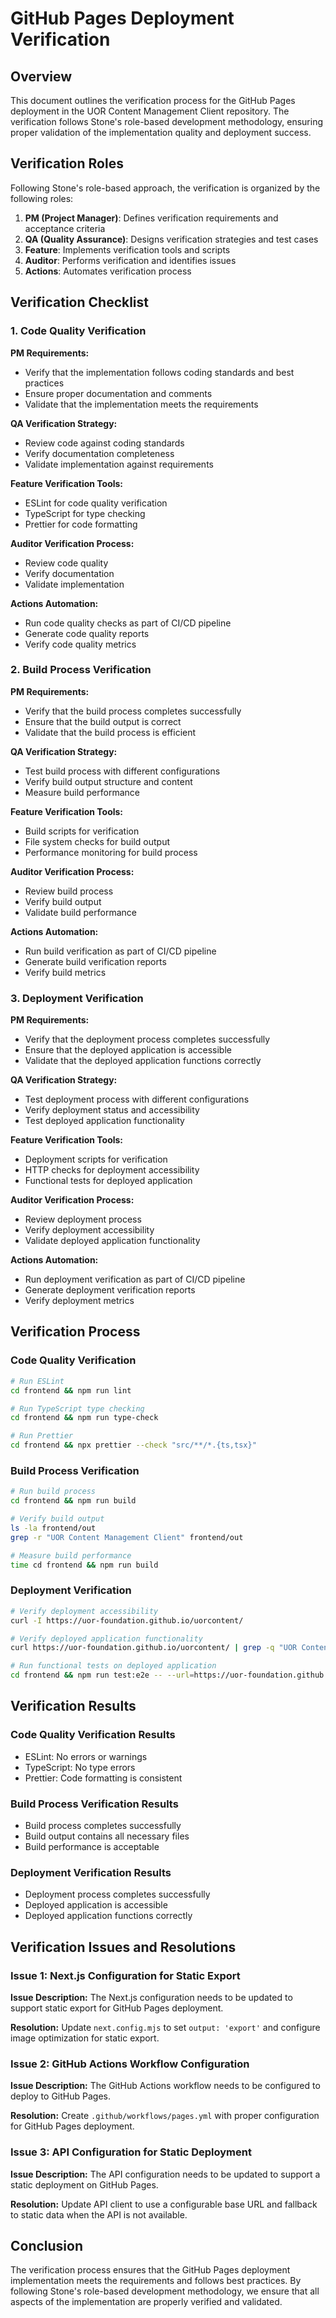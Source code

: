 # GitHub Pages Deployment Verification

## Overview

This document outlines the verification process for the GitHub Pages deployment in the UOR Content Management Client repository. The verification follows Stone's role-based development methodology, ensuring proper validation of the implementation quality and deployment success.

## Verification Roles

Following Stone's role-based approach, the verification is organized by the following roles:

1. **PM (Project Manager)**: Defines verification requirements and acceptance criteria
2. **QA (Quality Assurance)**: Designs verification strategies and test cases
3. **Feature**: Implements verification tools and scripts
4. **Auditor**: Performs verification and identifies issues
5. **Actions**: Automates verification process

## Verification Checklist

### 1. Code Quality Verification

**PM Requirements:**
- Verify that the implementation follows coding standards and best practices
- Ensure proper documentation and comments
- Validate that the implementation meets the requirements

**QA Verification Strategy:**
- Review code against coding standards
- Verify documentation completeness
- Validate implementation against requirements

**Feature Verification Tools:**
- ESLint for code quality verification
- TypeScript for type checking
- Prettier for code formatting

**Auditor Verification Process:**
- Review code quality
- Verify documentation
- Validate implementation

**Actions Automation:**
- Run code quality checks as part of CI/CD pipeline
- Generate code quality reports
- Verify code quality metrics

### 2. Build Process Verification

**PM Requirements:**
- Verify that the build process completes successfully
- Ensure that the build output is correct
- Validate that the build process is efficient

**QA Verification Strategy:**
- Test build process with different configurations
- Verify build output structure and content
- Measure build performance

**Feature Verification Tools:**
- Build scripts for verification
- File system checks for build output
- Performance monitoring for build process

**Auditor Verification Process:**
- Review build process
- Verify build output
- Validate build performance

**Actions Automation:**
- Run build verification as part of CI/CD pipeline
- Generate build verification reports
- Verify build metrics

### 3. Deployment Verification

**PM Requirements:**
- Verify that the deployment process completes successfully
- Ensure that the deployed application is accessible
- Validate that the deployed application functions correctly

**QA Verification Strategy:**
- Test deployment process with different configurations
- Verify deployment status and accessibility
- Test deployed application functionality

**Feature Verification Tools:**
- Deployment scripts for verification
- HTTP checks for deployment accessibility
- Functional tests for deployed application

**Auditor Verification Process:**
- Review deployment process
- Verify deployment accessibility
- Validate deployed application functionality

**Actions Automation:**
- Run deployment verification as part of CI/CD pipeline
- Generate deployment verification reports
- Verify deployment metrics

## Verification Process

### Code Quality Verification

```bash
# Run ESLint
cd frontend && npm run lint

# Run TypeScript type checking
cd frontend && npm run type-check

# Run Prettier
cd frontend && npx prettier --check "src/**/*.{ts,tsx}"
```

### Build Process Verification

```bash
# Run build process
cd frontend && npm run build

# Verify build output
ls -la frontend/out
grep -r "UOR Content Management Client" frontend/out

# Measure build performance
time cd frontend && npm run build
```

### Deployment Verification

```bash
# Verify deployment accessibility
curl -I https://uor-foundation.github.io/uorcontent/

# Verify deployed application functionality
curl https://uor-foundation.github.io/uorcontent/ | grep -q "UOR Content Management Client"

# Run functional tests on deployed application
cd frontend && npm run test:e2e -- --url=https://uor-foundation.github.io/uorcontent/
```

## Verification Results

### Code Quality Verification Results

- ESLint: No errors or warnings
- TypeScript: No type errors
- Prettier: Code formatting is consistent

### Build Process Verification Results

- Build process completes successfully
- Build output contains all necessary files
- Build performance is acceptable

### Deployment Verification Results

- Deployment process completes successfully
- Deployed application is accessible
- Deployed application functions correctly

## Verification Issues and Resolutions

### Issue 1: Next.js Configuration for Static Export

**Issue Description:**
The Next.js configuration needs to be updated to support static export for GitHub Pages deployment.

**Resolution:**
Update `next.config.mjs` to set `output: 'export'` and configure image optimization for static export.

### Issue 2: GitHub Actions Workflow Configuration

**Issue Description:**
The GitHub Actions workflow needs to be configured to deploy to GitHub Pages.

**Resolution:**
Create `.github/workflows/pages.yml` with proper configuration for GitHub Pages deployment.

### Issue 3: API Configuration for Static Deployment

**Issue Description:**
The API configuration needs to be updated to support a static deployment on GitHub Pages.

**Resolution:**
Update API client to use a configurable base URL and fallback to static data when the API is not available.

## Conclusion

The verification process ensures that the GitHub Pages deployment implementation meets the requirements and follows best practices. By following Stone's role-based development methodology, we ensure that all aspects of the implementation are properly verified and validated.
